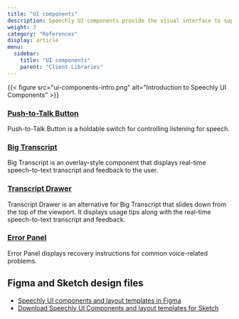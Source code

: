 ```yaml
---
title: "UI components"
description: Speechly UI components provide the visual interface to support voice functionality.
weight: 3
category: "References"
display: article
menu:
  sidebar:
    title: "UI components"
    parent: "Client Libraries"
---
```


<script>
  // updateTab function specific to this pages' tabs; called by updateTab() in app.js
  function updateTab() {
    let urlParams = new URLSearchParams(window.location.search);
    selectTab("platform", urlParams.get("platform"));
  }
</script>

{{< figure src="ui-components-intro.png" alt="Introduction to Speechly UI Components" >}}

### [Push-to-Talk Button](/client-libraries/ui-components/push-to-talk-button)

Push-to-Talk Button is a holdable switch for controlling listening for speech.

### [Big Transcript](/client-libraries/ui-components/big-transcript)

Big Transcript is an overlay-style component that displays real-time speech-to-text transcript and feedback to the user.

### [Transcript Drawer](/client-libraries/ui-components/transcript-drawer)

Transcript Drawer is an alternative for Big Transcript that slides down from the top of the viewport. It displays usage tips along with the real-time speech-to-text transcript and feedback.

### [Error Panel](/client-libraries/ui-components/error-panel)

Error Panel displays recovery instructions for common voice-related problems.

## Figma and Sketch design files

- [Speechly UI components and layout templates in Figma](https://www.figma.com/file/CqXMKQX6LNSnSai00P5xbz/Speechly-UI?node-id=0%3A1)
- [Download Speechly UI Components and layout templates for Sketch](https://speechly.github.io/speechly-ui-assets/speechly-ui.sketch)
